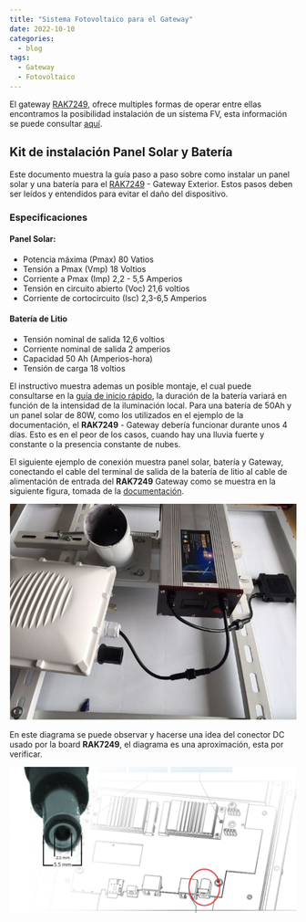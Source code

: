 ```yaml
---
title: "Sistema Fotovoltaico para el Gateway"
date: 2022-10-10
categories:
  - blog
tags:
  - Gateway
  - Fotovoltaico
---
```

El gateway [RAK7249][rak-7249], ofrece multiples formas de operar entre ellas encontramos la posibilidad instalación de un sistema FV, esta información se puede consultar [aquí][S-FV].

## Kit de instalación Panel Solar y Batería

Este documento muestra la guía paso a paso sobre como instalar un panel solar y una batería para el 
[RAK7249][rak-7249] - Gateway Exterior. Estos pasos deben ser leídos y entendidos para evitar el daño del dispositivo.

### Especificaciones
#### Panel Solar: 
 - Potencia máxima (Pmax) 80 Vatios
 - Tensión a Pmax (Vmp) 18 Voltios
 - Corriente a Pmax (Imp) 2,2 - 5,5 Amperios
 - Tensión en circuito abierto (Voc) 21,6 voltios
 - Corriente de cortocircuito (Isc) 2,3-6,5 Amperios

#### Batería de Litio
 - Tensión nominal de salida 12,6 voltios
 - Corriente nominal de salida 2 amperios
 - Capacidad 50 Ah (Amperios-hora)
 - Tensión de carga 18 voltios

El instructivo muestra ademas un posible montaje, el cual puede consultarse en la [guía de inicio rápido][S-FV], la duración de la batería variará en función de la intensidad de la iluminación local. Para una batería de 50Ah y un panel solar de 80W, como los utilizados en el ejemplo de la documentación, el **RAK7249** - Gateway debería funcionar durante unos 4 días. Esto es en el peor de los casos, cuando hay una lluvia fuerte y constante o la presencia constante de nubes.

El siguiente ejemplo de conexión muestra panel solar, batería y Gateway, conectando el cable del terminal de salida de la batería de litio al cable de alimentación de entrada del **RAK7249** Gateway como se muestra en la siguiente figura, tomada de la [documentación][S-FV].

![conexion](../assets/images/connection.jpg)

En este diagrama se puede observar y hacerse una idea del conector DC usado por la board **RAK7249**, el diagrama es una aproximación, esta por verificar.

![conector](../assets/images/1.png)

[rak-7249]: https://www.rakwireless.com/en-us/products/lpwan-gateways-and-concentrators/rak7249
[datasheet-rak7249]: https://docs.rakwireless.com/Product-Categories/WisGate/RAK7249/Datasheet/
[S-FV]: https://docs.rakwireless.com/Product-Categories/WisGate/RAK7249/Quickstart/#solar-panel-and-battery-kit-installation